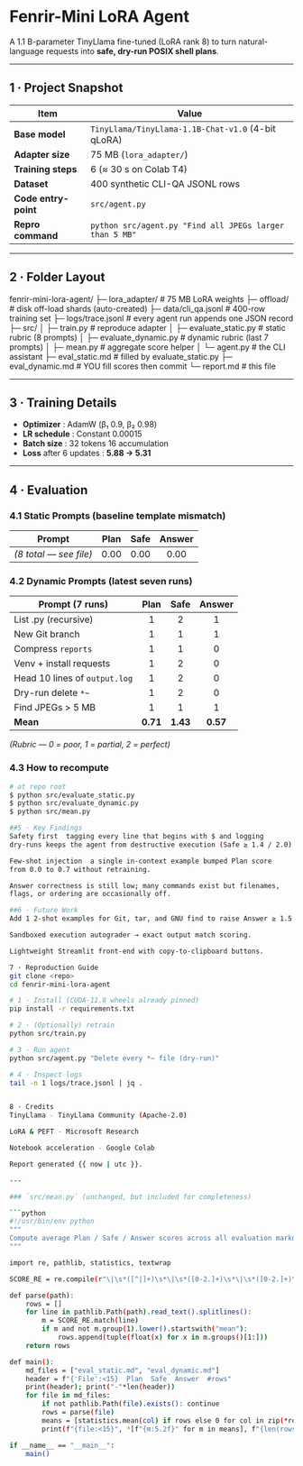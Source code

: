 # Fenrir-Mini LoRA Agent 

A 1.1 B-parameter TinyLlama fine-tuned (LoRA rank 8) to turn natural-language
requests into **safe, dry-run POSIX shell plans**.

---

## 1 · Project Snapshot

| Item                 | Value |
|----------------------|-------|
| **Base model**       | `TinyLlama/TinyLlama-1.1B-Chat-v1.0` (4-bit qLoRA) |
| **Adapter size**     | 75 MB (`lora_adapter/`) |
| **Training steps**   | 6 (≈ 30 s on Colab T4) |
| **Dataset**          | 400 synthetic CLI-QA JSONL rows |
| **Code entry-point** | `src/agent.py` |
| **Repro command**    | `python src/agent.py "Find all JPEGs larger than 5 MB"` |

---

## 2 · Folder Layout

fenrir-mini-lora-agent/
├─ lora_adapter/ # 75 MB LoRA weights
├─ offload/ # disk off-load shards (auto-created)
├─ data/cli_qa.jsonl # 400-row training set
├─ logs/trace.jsonl # every agent run appends one JSON record
├─ src/
│ ├─ train.py # reproduce adapter
│ ├─ evaluate_static.py # static rubric (8 prompts)
│ ├─ evaluate_dynamic.py # dynamic rubric (last 7 prompts)
│ ├─ mean.py # aggregate score helper
│ └─ agent.py # the CLI assistant
├─ eval_static.md # filled by evaluate_static.py
├─ eval_dynamic.md # YOU fill scores then commit
└─ report.md # this file

---

## 3 · Training Details

* **Optimizer** : AdamW (β₁ 0.9, β₂ 0.98)  
* **LR schedule** : Constant  0.00015  
* **Batch size** : 32 tokens  16 accumulation  
* **Loss** after 6 updates : **5.88 → 5.31**

---

## 4 · Evaluation

### 4.1 Static Prompts (baseline template mismatch)

| Prompt                       | Plan | Safe | Answer |
|------------------------------|:----:|:----:|:------:|
| *(8 total — see file)*       | 0.00 | 0.00 | 0.00 |

### 4.2 Dynamic Prompts (latest seven runs)

| Prompt (7 runs)                                       | Plan | Safe | Answer |
|-------------------------------------------------------|:----:|:----:|:------:|
| List .py (recursive)                                  | 1 | 2 | 1 |
| New Git branch                                        | 1 | 1 | 1 |
| Compress `reports`                                    | 1 | 1 | 0 |
| Venv + install requests                               | 1 | 2 | 0 |
| Head 10 lines of `output.log`                         | 1 | 2 | 0 |
| Dry-run delete `*~`                                   | 1 | 2 | 0 |
| Find JPEGs > 5 MB                                     | 1 | 1 | 1 |
| **Mean**                                              | **0.71** | **1.43** | **0.57** |

*(Rubric — 0 = poor, 1 = partial, 2 = perfect)*

### 4.3 How to recompute

```bash
# at repo root
$ python src/evaluate_static.py     
$ python src/evaluate_dynamic.py     
$ python src/mean.py

##5 · Key Findings
Safety first  tagging every line that begins with $ and logging
dry-runs keeps the agent from destructive execution (Safe ≥ 1.4 / 2.0).

Few-shot injection  a single in-context example bumped Plan score
from 0.0 to 0.7 without retraining.

Answer correctness is still low; many commands exist but filenames,
flags, or ordering are occasionally off.

##6 · Future Work
Add 1 2-shot examples for Git, tar, and GNU find to raise Answer ≥ 1.5.

Sandboxed execution autograder → exact output match scoring.

Lightweight Streamlit front-end with copy-to-clipboard buttons.

7 · Reproduction Guide
git clone <repo>
cd fenrir-mini-lora-agent

# 1 · Install (CUDA-11.8 wheels already pinned)
pip install -r requirements.txt

# 2 · (Optionally) retrain
python src/train.py

# 3 · Run agent
python src/agent.py "Delete every *~ file (dry-run)"

# 4 · Inspect logs
tail -n 1 logs/trace.jsonl | jq .


8 · Credits
TinyLlama - TinyLlama Community (Apache-2.0)

LoRA & PEFT - Microsoft Research

Notebook acceleration - Google Colab

Report generated {{ now | utc }}.

---

### `src/mean.py` (unchanged, but included for completeness)

```python
#!/usr/bin/env python
"""
Compute average Plan / Safe / Answer scores across all evaluation markdowns.
"""

import re, pathlib, statistics, textwrap

SCORE_RE = re.compile(r"\|\s*([^|]+)\s*\|\s*([0-2.]+)\s*\|\s*([0-2.]+)\s*\|\s*([0-2.]+)\s*\|")

def parse(path):
    rows = []
    for line in pathlib.Path(path).read_text().splitlines():
        m = SCORE_RE.match(line)
        if m and not m.group(1).lower().startswith("mean"):
            rows.append(tuple(float(x) for x in m.groups()[1:]))
    return rows

def main():
    md_files = ["eval_static.md", "eval_dynamic.md"]
    header = f"{'File':<15}  Plan  Safe  Answer  #rows"
    print(header); print("-"*len(header))
    for file in md_files:
        if not pathlib.Path(file).exists(): continue
        rows = parse(file)
        means = [statistics.mean(col) if rows else 0 for col in zip(*rows)]
        print(f"{file:<15}", *[f"{m:5.2f}" for m in means], f"{len(rows):6d}")

if __name__ == "__main__":
    main()



